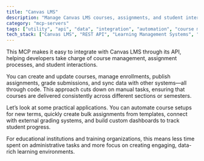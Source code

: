 ```yaml
---
title: "Canvas LMS"
description: "Manage Canvas LMS courses, assignments, and student interactions through API automation."
category: "mcp-servers"
tags: ["utility", "api", "data", "integration", "automation", "course management", "student interactions", "educational institutions"]
tech_stack: ["Canvas LMS", "REST API", "Learning Management Systems", "Educational Technology", "Automation", "data synchronization", "custom dashboards"]
---
```


This MCP makes it easy to integrate with Canvas LMS through its API, helping developers take charge of course management, assignment processes, and student interactions.

You can create and update courses, manage enrollments, publish assignments, grade submissions, and sync data with other systems—all through code. This approach cuts down on manual tasks, ensuring that courses are delivered consistently across different sections or semesters.

Let’s look at some practical applications. You can automate course setups for new terms, quickly create bulk assignments from templates, connect with external grading systems, and build custom dashboards to track student progress.

For educational institutions and training organizations, this means less time spent on administrative tasks and more focus on creating engaging, data-rich learning environments.